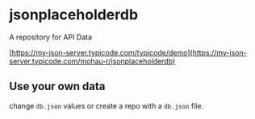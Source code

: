 # jsonplaceholderdb
A repository for API Data

[https://my-json-server.typicode.com/typicode/demo](https://my-json-server.typicode.com/mohau-r/jsonplaceholderdb)

## Use your own data

change `db.json` values or create a repo with a `db.json` file.
